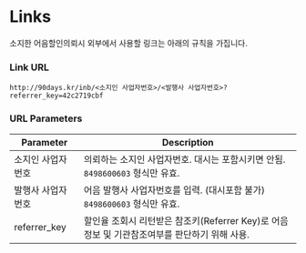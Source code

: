# Links

소지한 어음할인의뢰시 외부에서 사용할 링크는 아래의 규칙을 가집니다.

### Link URL

`http://90days.kr/inb/<소지인 사업자번호>/<발행사 사업자번호>?referrer_key=42c2719cbf`


### URL Parameters

Parameter | Description
--------- | -----------
소지인 사업자번호 | 의뢰하는 소지인 사업자번호. 대시는 포함시키면 안됨. `8498600603` 형식만 유효. 
발행사 사업자번호 | 어음 발행사 사업자번호를 입력. (대시포함 불가) `8498600603` 형식만 유효. 
referrer_key | 할인율 조회시 리턴받은 참조키(Referrer Key)로 어음정보 및 기관참조여부를 판단하기 위해 사용.

